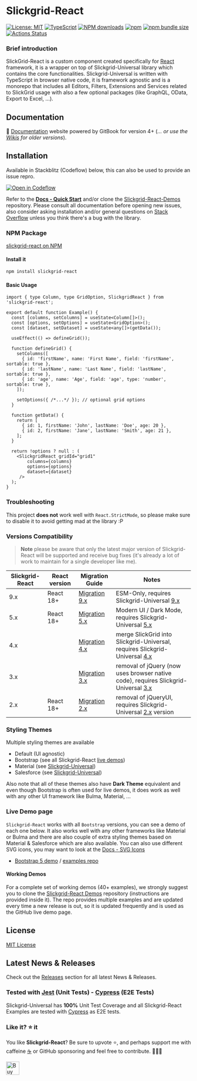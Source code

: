 # Slickgrid-React

[![License: MIT](https://img.shields.io/badge/License-MIT-yellow.svg)](https://opensource.org/licenses/MIT)
[![TypeScript](https://img.shields.io/badge/%3C%2F%3E-TypeScript-%230074c1.svg)](http://www.typescriptlang.org/)
[![NPM downloads](https://img.shields.io/npm/dy/slickgrid-react)](https://npmjs.org/package/slickgrid-react)
[![npm](https://img.shields.io/npm/v/slickgrid-react.svg?logo=npm&logoColor=fff&label=npm)](https://www.npmjs.com/package/slickgrid-react)
[![npm bundle size](https://img.shields.io/bundlephobia/minzip/slickgrid-react?color=success&label=gzip)](https://bundlephobia.com/result?p=slickgrid-react)
[![Actions Status](https://github.com/ghiscoding/slickgrid-universal/actions/workflows/test-react.yml/badge.svg)](https://github.com/ghiscoding/slickgrid-universal/actions/workflows/test-react.yml)

### Brief introduction
SlickGrid-React is a custom component created specifically for [React](https://react.dev/) framework, it is a wrapper on top of Slickgrid-Universal library which contains the core functionalities. Slickgrid-Universal is written with TypeScript in browser native code, it is framework agnostic and is a monorepo that includes all Editors, Filters, Extensions and Services related to SlickGrid usage with also a few optional packages (like GraphQL, OData, Export to Excel, ...).

## Documentation
📘 [Documentation](https://ghiscoding.gitbook.io/slickgrid-react/getting-started/quick-start) website powered by GitBook  for version 4+ (_... or use the [Wikis](https://github.com/ghiscoding/Slickgrid-React/wiki) for older versions_).

## Installation
Available in Stackblitz (Codeflow) below, this can also be used to provide an issue repro.

[![Open in Codeflow](https://developer.stackblitz.com/img/open_in_codeflow.svg)](https:///pr.new/ghiscoding/slickgrid-react-demos)

Refer to the **[Docs - Quick Start](https://ghiscoding.gitbook.io/slickgrid-react/getting-started/quick-start)** and/or clone the [Slickgrid-React-Demos](https://github.com/ghiscoding/slickgrid-react-demos) repository. Please consult all documentation before opening new issues, also consider asking installation and/or general questions on [Stack Overflow](https://stackoverflow.com/search?tab=newest&q=slickgrid) unless you think there's a bug with the library.

### NPM Package
[slickgrid-react on NPM](https://www.npmjs.com/package/slickgrid-react)

#### Install it

```sh
npm install slickgrid-react
```

#### Basic Usage

```tsx
import { type Column, type GridOption, SlickgridReact } from 'slickgrid-react';

export default function Example() {
  const [columns, setColumns] = useState<Column[]>();
  const [options, setOptions] = useState<GridOption>();
  const [dataset, setDataset] = useState<any[]>(getData());

  useEffect(() => defineGrid());

  function defineGrid() {
    setColumns([
      { id: 'firstName', name: 'First Name', field: 'firstName', sortable: true },
      { id: 'lastName', name: 'Last Name', field: 'lastName', sortable: true },
      { id: 'age', name: 'Age', field: 'age', type: 'number', sortable: true },
    ]);

    setOptions({ /*...*/ }); // optional grid options
  }

  function getData() {
    return [
      { id: 1, firstName: 'John', lastName: 'Doe', age: 20 },
      { id: 2, firstName: 'Jane', lastName: 'Smith', age: 21 },
    ];
  }

  return !options ? null : (
    <SlickgridReact gridId="grid1"
        columns={columns}
        options={options}
        dataset={dataset}
     />
  );
}
```

### Troubleshooting

This project **does not** work well with `React.StrictMode`, so please make sure to disable it to avoid getting mad at the library :P

### Versions Compatibility

> **Note** please be aware that only the latest major version of Slickgrid-React will be supported and receive bug fixes (it's already a lot of work to maintain for a single developer like me).

| Slickgrid-React | React version | Migration Guide | Notes |
|-------------------|-----------------|-----------------|------|
| 9.x               | React 18+       | [Migration 9.x](https://ghiscoding.gitbook.io/slickgrid-react/migrations/migration-to-9.x)     | ESM-Only, requires Slickgrid-Universal [9.x](https://github.com/ghiscoding/slickgrid-universal/releases/tag/v9.0.0) |
| 5.x               | React 18+       | [Migration 5.x](https://ghiscoding.gitbook.io/slickgrid-react/migrations/migration-to-5.x)     | Modern UI / Dark Mode, requires Slickgrid-Universal [5.x](https://github.com/ghiscoding/slickgrid-universal/releases/tag/v5.0.0) |
| 4.x               |        | [Migration 4.x](https://ghiscoding.gitbook.io/slickgrid-react/migrations/migration-to-4.x)     | merge SlickGrid into Slickgrid-Universal, requires Slickgrid-Universal [4.x](https://github.com/ghiscoding/slickgrid-universal/releases/tag/v4.0.2) |
| 3.x               |        | [Migration 3.x](https://github.com/ghiscoding/slickgrid-react/wiki/Migration-to-3.x)     | removal of jQuery (now uses browser native code), requires Slickgrid-Universal [3.x](https://github.com/ghiscoding/slickgrid-universal/releases/tag/v3.0.0) |
| 2.x               | React 18+       | [Migration 2.x](https://github.com/ghiscoding/slickgrid-react/wiki/Migration-to-2.x)     | removal of jQueryUI, requires Slickgrid-Universal [2.x](https://github.com/ghiscoding/slickgrid-universal/releases/tag/v2.0.0) version |

### Styling Themes

Multiple styling themes are available
- Default (UI agnostic)
- Bootstrap (see all Slickgrid-React [live demos](https://ghiscoding.github.io/slickgrid-react/))
- Material (see [Slickgrid-Universal](https://ghiscoding.github.io/slickgrid-universal/#/example07))
- Salesforce (see [Slickgrid-Universal](https://ghiscoding.github.io/slickgrid-universal/#/example16))

Also note that all of these themes also have **Dark Theme** equivalent and even though Bootstrap is often used for live demos, it does work as well with any other UI framework like Bulma, Material, ...

### Live Demo page
`Slickgrid-React` works with all `Bootstrap` versions, you can see a demo of each one below. It also works well with any other frameworks like Material or Bulma and there are also couple of extra styling themes based on Material & Salesforce which are also available. You can also use different SVG icons, you may want to look at the [Docs - SVG Icons](https://ghiscoding.gitbook.io/slickgrid-react/styling/svg-icons)
- [Bootstrap 5 demo](https://ghiscoding.github.io/slickgrid-react-demos/) / [examples repo](https://github.com/ghiscoding/slickgrid-react-demos/tree/main/bootstrap5-i18n-demo)

#### Working Demos
For a complete set of working demos (40+ examples), we strongly suggest you to clone the [Slickgrid-React Demos](https://github.com/ghiscoding/slickgrid-react-demos) repository (instructions are provided inside it). The repo provides multiple examples and are updated every time a new release is out, so it is updated frequently and is used as the GitHub live demo page.

## License
[MIT License](LICENSE)

## Latest News & Releases
Check out the [Releases](https://github.com/ghiscoding/slickgrid-react/releases) section for all latest News & Releases.

### Tested with [Jest](https://jestjs.io/) (Unit Tests) - [Cypress](https://www.cypress.io/) (E2E Tests)
Slickgrid-Universal has **100%** Unit Test Coverage and all Slickgrid-React Examples are tested with [Cypress](https://www.cypress.io/) as E2E tests.

### Like it? ⭐ it
You like **Slickgrid-React**? Be sure to upvote ⭐, and perhaps support me with caffeine [☕](https://ko-fi.com/ghiscoding) or GitHub sponsoring and feel free to contribute. 👷👷‍♀️

<a href='https://ko-fi.com/ghiscoding' target='_blank'><img height='36' style='border:0px;height:36px;' src='https://storage.ko-fi.com/cdn/kofi3.png?v=6' border='0' alt='Buy Me a Coffee at ko-fi.com' /></a>
